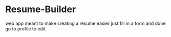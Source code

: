 # Resume-Builder
web app meant to make creating a resume easier just fill in a form and done go to profile to edit
